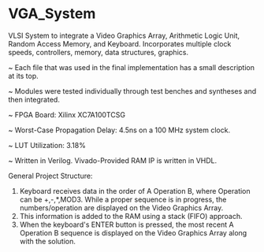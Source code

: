 # VGA_System

VLSI System to integrate a Video Graphics Array, Arithmetic Logic Unit, Random Access Memory, and Keyboard.
Incorporates multiple clock speeds, controllers, memory, data structures, graphics.

~ Each file that was used in the final implementation has a small description at its top. 

~ Modules were tested individually through test benches and syntheses and then integrated.

~ FPGA Board: Xilinx XC7A100TCSG

~ Worst-Case Propagation Delay: 4.5ns on a 100 MHz system clock.

~ LUT Utilization: 3.18%

~ Written in Verilog. Vivado-Provided RAM IP is written in VHDL.

General Project Structure:
1. Keyboard receives data in the order of A Operation B, where Operation can be +,-,*,MOD3. While a proper sequence is in progress, the numbers/operation are displayed on the Video Graphics Array.
2. This information is added to the RAM using a stack (FIFO) approach.
3. When the keyboard's ENTER button is pressed, the most recent A Operation B sequence is displayed on the Video Graphics Array along with the solution.
